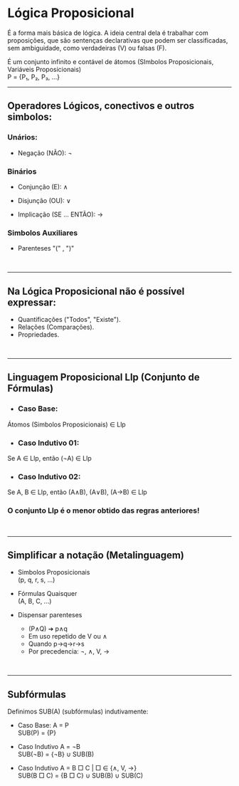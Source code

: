 # Lógica Proposicional 

É a forma mais básica de lógica. A ideia central dela é trabalhar com proposições, que são sentenças declarativas que podem ser classificadas, sem ambiguidade, como verdadeiras (V) ou falsas (F).
<br>

É um conjunto infinito e contável de átomos (SImbolos Proposicionais, Variáveis Proposicionais)<br>
P = {P₁, P₂, P₃, ...}

***

## Operadores Lógicos, conectivos e outros simbolos: 

### Unários:
- Negação (NÃO): ¬
    
### Binários
- Conjunção (E): ∧

- Disjunção (OU): ∨

- Implicação (SE ... ENTÃO): →


### Simbolos Auxiliares
- Parenteses "(" , ")"

<br>

***
## Na Lógica Proposicional não é possível expressar:

- Quantificações ("Todos", "Existe").
- Relações (Comparações).
- Propriedades.

<br>

*** 

## Linguagem Proposicional Llp (Conjunto de Fórmulas)

- ### Caso Base:
Átomos (Simbolos Proposicionais) ∈ Llp

- ### Caso Indutivo 01:
Se A ∈ Llp, então (¬A) ∈ Llp

- ### Caso Indutivo 02:
Se A, B ∈ Llp, então (A∧B), (A∨B), (A→B) ∈ Llp


### O conjunto Llp é o menor obtido das regras anteriores!

<br>

***

## Simplificar a notação (Metalinguagem)

- Simbolos Proposicionais <br>
(p, q, r, s, ...)

- Fórmulas Quaisquer <br>
(A, B, C, ...)

- Dispensar parenteses <br>
    - (P∧Q) ➔ p∧q 
    - Em uso repetido de V ou ∧
    - Quando p→q→r→s 
    - Por precedencia: ¬, ∧, V, →

<br>

***

## Subfórmulas
Definimos SUB(A) (subfórmulas) indutivamente:

- Caso Base: A = P <br>
SUB(P) = {P} 

- Caso Indutivo A = ¬B <br>
SUB(¬B) = {¬B} ∪ SUB(B)

- Caso Indutivo A = B □ C | □ ∈ {∧, V, →} <br>
SUB(B □ C) = {B □ C} ∪ SUB(B) ∪ SUB(C)